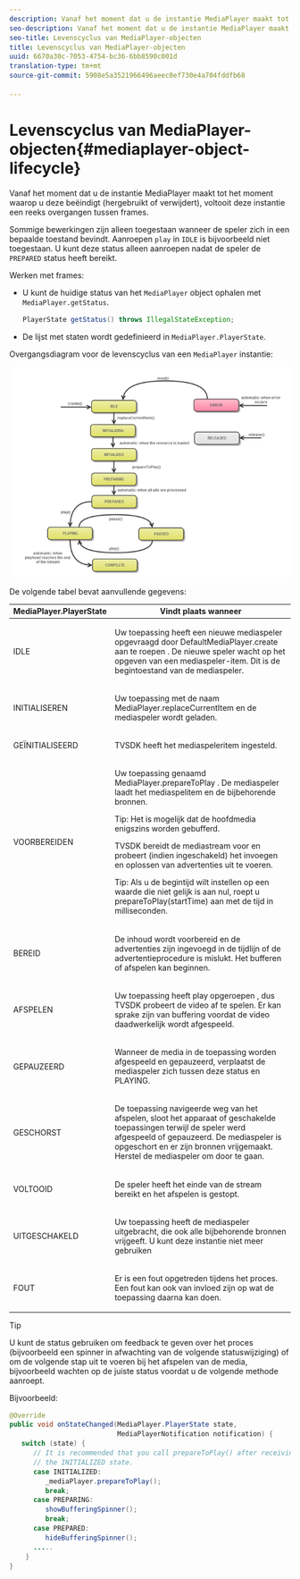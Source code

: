 ```yaml
---
description: Vanaf het moment dat u de instantie MediaPlayer maakt tot het moment waarop u deze beëindigt (hergebruikt of verwijdert), voltooit deze instantie een reeks overgangen tussen frames.
seo-description: Vanaf het moment dat u de instantie MediaPlayer maakt tot het moment waarop u deze beëindigt (hergebruikt of verwijdert), voltooit deze instantie een reeks overgangen tussen frames.
seo-title: Levenscyclus van MediaPlayer-objecten
title: Levenscyclus van MediaPlayer-objecten
uuid: 6670a30c-7053-4754-bc36-6bb8590c001d
translation-type: tm+mt
source-git-commit: 5908e5a3521966496aeec0ef730e4a704fddfb68

---
```



# Levenscyclus van MediaPlayer-objecten{#mediaplayer-object-lifecycle}

Vanaf het moment dat u de instantie MediaPlayer maakt tot het moment waarop u deze beëindigt (hergebruikt of verwijdert), voltooit deze instantie een reeks overgangen tussen frames.

Sommige bewerkingen zijn alleen toegestaan wanneer de speler zich in een bepaalde toestand bevindt. Aanroepen `play` in `IDLE` is bijvoorbeeld niet toegestaan. U kunt deze status alleen aanroepen nadat de speler de `PREPARED` status heeft bereikt.

Werken met frames:

* U kunt de huidige status van het `MediaPlayer` object ophalen met `MediaPlayer.getStatus`.

   ```java
   PlayerState getStatus() throws IllegalStateException;
   ```

* De lijst met staten wordt gedefinieerd in `MediaPlayer.PlayerState`.

Overgangsdiagram voor de levenscyclus van een `MediaPlayer` instantie:
<!--<a id="fig_1C55DE3F186F4B36AFFDCDE90379534C"></a>-->

![](assets/player-state-transitions-diagram-android_1.2_web.png)

De volgende tabel bevat aanvullende gegevens:

<table id="table_426F0093E4214EA88CD72A7796B58DFD"> 
 <thead> 
  <tr> 
   <th colname="col1" class="entry"> MediaPlayer.PlayerState </th> 
   <th colname="col2" class="entry"> Vindt plaats wanneer </th> 
  </tr> 
 </thead>
 <tbody> 
  <tr> 
   <td colname="col1"> <span class="codeph"> IDLE </span> </td> 
   <td colname="col2"> <p>Uw toepassing heeft een nieuwe mediaspeler opgevraagd door <span class="codeph"> DefaultMediaPlayer.create aan te roepen </span>. De nieuwe speler wacht op het opgeven van een mediaspeler-item. Dit is de begintoestand van de mediaspeler. </p> </td> 
  </tr> 
  <tr> 
   <td colname="col1"> <span class="codeph"> INITIALISEREN </span> </td> 
   <td colname="col2"> <p>Uw toepassing met de naam <span class="codeph"> MediaPlayer.replaceCurrentItem </span>en de mediaspeler wordt geladen. </p> </td> 
  </tr> 
  <tr> 
   <td colname="col1"> <span class="codeph"> GEÏNITIALISEERD </span> </td> 
   <td colname="col2"> <p>TVSDK heeft het mediaspeleritem ingesteld. </p> </td> 
  </tr> 
  <tr> 
   <td colname="col1"> <span class="codeph"> VOORBEREIDEN </span> </td> 
   <td colname="col2"> <p>Uw toepassing genaamd <span class="codeph"> MediaPlayer.prepareToPlay </span>. De mediaspeler laadt het mediaspelitem en de bijbehorende bronnen. </p> <p>Tip:  Het is mogelijk dat de hoofdmedia enigszins worden gebufferd. </p> <p>TVSDK bereidt de mediastream voor en probeert (indien ingeschakeld) het invoegen en oplossen van advertenties uit te voeren. </p> <p>Tip:  Als u de begintijd wilt instellen op een waarde die niet gelijk is aan nul, roept u <span class="codeph"> prepareToPlay(startTime) </span> aan met de tijd in milliseconden. </p> </td> 
  </tr> 
  <tr> 
   <td colname="col1"> <span class="codeph"> BEREID </span> </td> 
   <td colname="col2"> <p>De inhoud wordt voorbereid en de advertenties zijn ingevoegd in de tijdlijn of de advertentieprocedure is mislukt. Het bufferen of afspelen kan beginnen. </p> </td> 
  </tr> 
  <tr> 
   <td colname="col1"> <span class="codeph"> AFSPELEN </span> </td> 
   <td colname="col2"> <p>Uw toepassing heeft <span class="codeph"> play opgeroepen </span>, dus TVSDK probeert de video af te spelen. Er kan sprake zijn van buffering voordat de video daadwerkelijk wordt afgespeeld. </p> </td> 
  </tr> 
  <tr> 
   <td colname="col1"> <span class="codeph"> GEPAUZEERD </span> </td> 
   <td colname="col2"> <p>Wanneer de media in de toepassing worden afgespeeld en gepauzeerd, verplaatst de mediaspeler zich tussen deze status en PLAYING. </p> </td> 
  </tr> 
  <tr> 
   <td colname="col1"> <span class="codeph"> GESCHORST </span> </td> 
   <td colname="col2"> <p>De toepassing navigeerde weg van het afspelen, sloot het apparaat of geschakelde toepassingen terwijl de speler werd afgespeeld of gepauzeerd. De mediaspeler is opgeschort en er zijn bronnen vrijgemaakt. Herstel de mediaspeler om door te gaan. </p> </td> 
  </tr> 
  <tr> 
   <td colname="col1"> <span class="codeph"> VOLTOOID </span> </td> 
   <td colname="col2"> <p>De speler heeft het einde van de stream bereikt en het afspelen is gestopt. </p> </td> 
  </tr> 
  <tr> 
   <td colname="col1"> <span class="codeph"> UITGESCHAKELD </span> </td> 
   <td colname="col2"> <p>Uw toepassing heeft de mediaspeler uitgebracht, die ook alle bijbehorende bronnen vrijgeeft. U kunt deze instantie niet meer gebruiken </p> </td> 
  </tr> 
  <tr> 
   <td colname="col1"> <span class="codeph"> FOUT </span> </td> 
   <td colname="col2"> <p>Er is een fout opgetreden tijdens het proces. Een fout kan ook van invloed zijn op wat de toepassing daarna kan doen. </p> </td> 
  </tr> 
 </tbody> 
</table>

>[!TIP]
>
>U kunt de status gebruiken om feedback te geven over het proces (bijvoorbeeld een spinner in afwachting van de volgende statuswijziging) of om de volgende stap uit te voeren bij het afspelen van de media, bijvoorbeeld wachten op de juiste status voordat u de volgende methode aanroept.

Bijvoorbeeld:

```java
@Override 
public void onStateChanged(MediaPlayer.PlayerState state,  
                           MediaPlayerNotification notification) { 
   switch (state) { 
      // It is recommended that you call prepareToPlay() after receiving  
      // the INITIALIZED state. 
      case INITIALIZED: 
         _mediaPlayer.prepareToPlay(); 
         break; 
      case PREPARING: 
         showBufferingSpinner(); 
         break; 
      case PREPARED: 
         hideBufferingSpinner(); 
      ..... 
    } 
}
```

